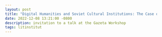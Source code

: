 ```yaml
---
layout: post
title: "Digital Humanities and Soviet Cultural Institutions: The Case of the Gorky Literary Institute"
date: 2022-12-08 13:21:00 -0800
description: invitation to a talk at the Gazeta Workshop
tags: litinstitut
---
```

